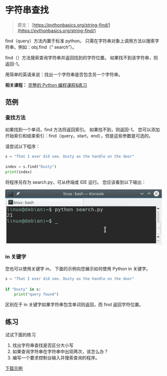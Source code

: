 # 字符串查找

> 原文： [https://pythonbasics.org/string-find/](https://pythonbasics.org/string-find/)

find（query）方法内置于标准 python。 只需在字符串对象上调用方法以搜索字符串，例如：obj.find（“ search”）。

find（）方法搜索查询字符串并返回找到的字符位置。 如果找不到该字符串，则返回-1。

用简单的英语来说：找出一个字符串是否包含另一个字符串。

**相关课程：** [完整的 Python 编程课程&练习](https://gum.co/dcsp)

## 范例

### 查找方法

如果找到一个单词，find 方法将返回索引。 如果找不到，则返回-1。 您可以添加开始索引和结束索引：find（query，start，end），但是这些参数是可选的。

请尝试以下程序：

```py
s = "That I ever did see. Dusty as the handle on the door"

index = s.find("Dusty")
print(index)

```

将程序另存为 search.py​​，可从终端或 IDE 运行。
您应该看到以下输出：

![string find](img/e0899da7ba3f5b7de1e37e2be3467116.jpg)

### in 关键字

您也可以使用关键字 _in_。 下面的示例向您展示如何使用 Python in 关键字。

```py
s = "That I ever did see. Dusty as the handle on the door"

if "Dusty" in s:
    print("query found")

```

区别在于 in 关键字如果字符串包含单词则返回，而 find 返回字符位置。

## 练习

试试下面的练习

1.  找出字符串查找是否区分大小写
2.  如果查询字符串在字符串中出现两次，该怎么办？
3.  编写一个要求控制台输入并搜索查询的程序。

[下载示例](https://gum.co/dcsp)